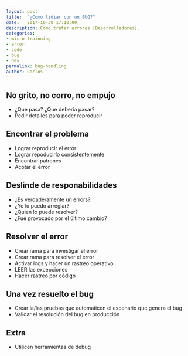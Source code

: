```yaml
---
layout: post
title:  "¿Como lidiar con un BUG?"
date:   2017-10-30 17:10:00
description: Como tratar errores [Desarrolladores].
categories:
- micro trainning
- error
- code
- bug
- dev
permalink: bug-handling
author: Carlos
---
```

## No grito, no corro, no empujo

- ¿Que pasa? ¿Que debería pasar?
- Pedir detalles para poder reproducir

## Encontrar el problema

- Lograr reproducir el error
- Lograr repoducirlo consistentemente
- Encontrar patrones
- Acotar el error

## Deslinde de responabilidades

- ¿Es verdaderamente un errors?
- ¿Yo lo puedo arreglar?
- ¿Quien lo puede resolver?
- ¿Fué provocado por el último cambio?

## Resolver el error

- Crear rama para investigar el error
- Crear rama para resolver el error
- Activar logs y hacer un rastreo operativo
- LEER las excepciones
- Hacer rastreo por código

## Una vez resuelto el bug

- Crear la/las pruebas que automaticen el escenario que genera el bug
- Validar el resolución del bug en producción

## Extra

- Utilicen herramientas de debug